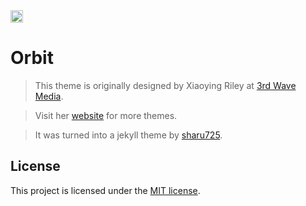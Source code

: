 <a href="https://jekyll-themes.com">
<img src="https://img.shields.io/badge/featured%20on-JT-red.svg" height="20" alt="Jekyll Themes Shield" >
</a>

# Orbit
> This theme is originally designed by Xiaoying Riley at [3rd Wave Media](http://themes.3rdwavemedia.com/). 

> Visit her [website](http://themes.3rdwavemedia.com/) for more themes.

> It was turned into a jekyll theme by [sharu725](https://github.com/sharu725/online-cv/).


## License

This project is licensed under the [MIT license](LICENSE.txt).
